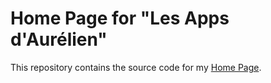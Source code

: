 # Home Page for "Les Apps d'Aurélien"

This repository contains the source code for my [Home Page](http://lesappsdaurelien.fr).
